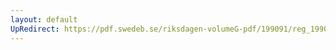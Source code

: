 ```yaml
---
layout: default
UpRedirect: https://pdf.swedeb.se/riksdagen-volumeG-pdf/199091/reg_199091/reg_199091_1159.pdf
---
```

